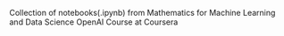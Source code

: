 Collection of notebooks(.ipynb) from Mathematics for Machine Learning and Data Science OpenAI Course at Coursera
